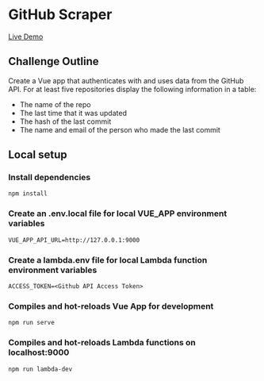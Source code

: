 # GitHub Scraper

[Live Demo](https://vue-challenge.netlify.com/)

## Challenge Outline

Create a Vue app that authenticates with and uses data from the GitHub API.
For at least five repositories display the following information in a table:

- The name of the repo
- The last time that it was updated
- The hash of the last commit
- The name and email of the person who made the last commit

## Local setup

### Install dependencies

```
npm install
```

### Create an .env.local file for local VUE_APP environment variables

```
VUE_APP_API_URL=http://127.0.0.1:9000
```

### Create a lambda.env file for local Lambda function environment variables

```
ACCESS_TOKEN=<Github API Access Token>
```

### Compiles and hot-reloads Vue App for development

```
npm run serve
```

### Compiles and hot-reloads Lambda functions on localhost:9000

```
npm run lambda-dev
```
